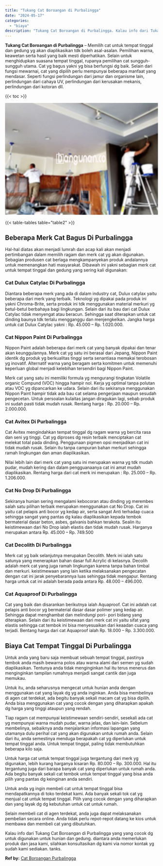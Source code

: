 ```yaml
---
title: "Tukang Cat Boroangan di Purbalingga"
date: "2024-05-17"
categories: 
  - "biaya"
description: "Tukang Cat Boroangan di Purbalingga. Kalau info dari Tukang Cat Boroangan di Purbalingga yang yang cocok dg untuk digunakan untuk hunian dan gedung. diantara..."
---
```


**Tukang Cat Boroangan di Purbalingga** – Memilih cat untuk tempat tinggal dan gedung yg akan diaplikasikan tdk boleh asal-asalan. Pemilihan warna, keawetan serta hasil yang baik mesti diperhatikan. Selain untuk menghidupkan suasana tempat tinggal, rupanya pemilihan cat sungguh-sungguh utama. Cat yg bagus yakni yg bisa berfungsi dg baik. Selain dari fungsi mewarnai, cat yang dipilih perlu mempunyai beberapa manfaat yang mendasar. Seperti fungsi perlindungan dari jamur dan organisme lain, perlindungan dari cahaya UV, perlindungan dari kerusakan mekanis, perlindungan dari kotoran dll.

{{< toc >}}

![Tukang Cat Boroangan di Purbalingga](/images/jasa-cat-murah27.png)

{{< table-tables table="table2" >}}

## Beberapa Merk Cat Bagus Di Purbalingga

Hal-hal diatas akan menjadi lumrah dan acap kali akan menjadi pertimbangan dalam memilih ragam dan merk cat yg akan digunakan. Sebagian produsen cat berlaga mengkampanyekan produk andalannya untuk memenangkan hati masyarakat. Dibawah ini yakni sebagian merk cat untuk tempat tinggal dan gedung yang sering kali digunakan:

### Cat Dulux Catylac Di Purbalingga

Diantara beberapa merk yang ada di dalam industry cat, Dulux catylax yaitu beberapa dari merk yang terbaik. Teknologi yg dipakai pada produk ini yakni Chroma-Brite, serta produk ini tdk menggunakan material merkuri yg betul-betul berbahaya bagi lingkungan. Selain dari itu bau dari cat Dulux Catylac tidak menyengat atau beracun. Sehingga saat diterapkan untuk cat dinding baunya tdk terlalu mengganggu dan menjengkelkan. Jangka harga untuk cat Dulux Catylac yakni : Rp. 45.000 – Rp. 1.020.000.

### Cat Nippon Paint Di Purbalingga

Nippon Paint adalah beberapa dari merk cat yang banyak dipakai dan tenar akan keunggulannya. Merk cat yg satu ini berasal dari Jepang, Nippon Paint identik dg produk yg berkualitas tinggi serta senantiasa memakai terobosan yg inovatif. Alternatif warna yang beragam serta komitmen untuk memenuhi keperluan global menjadi kelebihan tersendiri bagi Nippon Paint.

Merk cat yang satu ini memiliki formula yg mengurangi tingkatan Volatile organic Compund (VOC) hingga hampir nol. Kerja yg optimal tanpa polutan atau VOC yg dipancarkan ke udara. Selain dari itu sekiranya menggunakan Nippon Paint hampir tidak ada bau cat selama pengerjaan maupun sesudah pengecetan. Untuk persoalan kulaitas jangan diragukan lagi, sebab produk ini sudah pasti tidak mudah rusak. Rentang harga : Rp. 20.000 – Rp. 2.000.000.

### Cat Avitex Di Purbalingga

Cat Avitex mengindahkan tempat tinggal dg ragam warna yg bercita rasa dan seni yg tinggi. Cat yg diproses dg resin terbaik menciptakan cat melekat total pada dinding. Penggunaan pigmen opsi menjadikan cat ini tidak mudah rusak. Selain itu tanpa campuran bahan merkuri sehingga ramah lingkungan dan aman diaplikasikan.

Nilai lebih lain dari merk cat yang satu ini merupakan warna yg tdk mudah pudar, mudah kering dan dalam pengguanaanya cat ini amat mudah diaplikasikan. Rentang harga dari cat merk ini merupakan : Rp. 25.000 – Rp. 1.206.000.

### Cat No Drop Di Purbalingga

Sekiranya hunian sering mengalami kebocoran atau dinding yg merembes salah satu pilihan terbaik merupakan menggunakan cat No Drop. Cat ini yaitu cat pelapis anti bocor yg kedap air, serta sangat Anti terhadap cuaca sehingga sangat yang pantas dg kalau diaplikasikan kepada tembok bermaterial dasar beton, asbes, galvanis bahkan terakota. Sealin itu keistimewaan dari No Drop ialah elastis dan tidak mudah rusak. Harganya merupakan antara Rp. 45.000 – Rp. 749.500

### Cat Decolith Di Purbalingga

Merk cat yg baik selanjutnya merupakan Decolith. Merk ini ialah satu satunya yang menerapkan bahan dasar full Acrylic di kelasnya. Decolih adalah merk cat yang juga ramah lingkungan karena tanpa bahan timbal dan merkuri. keistimewaan yang lain ketika melaksanakan pengecatan dengan cat ini jarak penyebarannya luas sehingga tidak mengapur. Rentang harga untuk cat ini adalah berada pada antara Rp. 48.000 – 496.000.

### Cat Aquaproof Di Purbalingga

Cat yang baik dan disarankan berikutnya ialah Aquaproof. Cat ini adalah cat pelapis anti bocor yg bermaterial dasar dasar polimer yang kedap air. Sehingga dapat menghambat dan melindungi pori- pori bidang yang diterapkan. Selain dari itu keistimewaan dari merk cat ini yaitu sifat yang elastis sehingga cat tembok ini bisa menyesuaikan dari keaadan cuaca yang terjadi. Bentang harga dari cat Aquaproof ialah Rp. 18.000 – Rp. 3.300.000.

## Biaya Cat Tempat Tinggal Di Purbalingga

Untuk anda yang baru saja membuat sebuah tempat tinggal, pastinya tembok anda masih bewarna polos atau warna alami dari semen yg sudah diaplikasikan. Tentunya anda tidak menginginkan hal itu terus menerus dan menginginkan tampilan rumahnya menjadi sangat cantik dan juga memukau.

Untuk itu, anda seharusnya mengecat untuk hunian anda dengan menggunakan cat yang layak dg yg anda inginkan. Anda bisa membelinya di agen cat terdekat, ada begitu banyak sekali macam cat yg bisa dipilih. Anda bisa menggunakan cat yang cocok dengan yang diharapkan apakah dg harga yang tinggi ataupun yang rendah.

Tiap ragam cat mempunyai keistimewaan sendiri-sendiri, sesekali ada cat yg mempunyai warna mudah pudar, warna jelas, dan lain-lain. Sebelum membelinya, sebaiknya anda menjalankan informasi lapangan yang utamanya dulu perihal cat yang akan digunakan untuk rumah anda. Selain dari itu, anda semestinya menduga berapakah cat yg diperlukan untuk tempat tinggal anda. Untuk tempat tinggal, paling tidak membutuhkan beberapa kilo saja.

Untuk harga cat untuk tempat tinggal juga tergantung dari merk yg digunakan, lebih kurang harganya kisaran Rp. 80.000 – Rp. 300.000. Hal itu tergantung juga dari barapa banyak cat yang diperlukan untuk rumah anda. Ada begitu banyak sekali cat tembok untuk tempat tinggal yang bisa anda pilih yang pantas dg keinginan anda sendiri.

Untuk anda yg ingin membeli cat untuk tempat tinggal bisa mendapatkannya di toko terdekat kami. Ada banyak sekali tok cat yg menjual cat untuk tempat tinggal. Pilih yang cocok dengan yang diharapkan dan yang layak dg dg kebutuhan untuk cat untuk rumah.

Selain membeli cat di agen terdekat, anda juga dapat melaksanakan pembelian secara online. Anda tidak perlu repot-repot datang ke kios untuk membawa dan membeli cat yang dibutuhkan.

Kalau info dari Tukang Cat Boroangan di Purbalingga yang yang cocok dg untuk digunakan untuk hunian dan gedung. diantara anda memerlukan produk dan jasa kami, silahkan konsultasikan dg kami via nomor kontak yg sudah kami sediakan. tanks.

**Ref by:** [Cat Boroangan Purbalingga](https://id.wikipedia.org/wiki/Cat)
